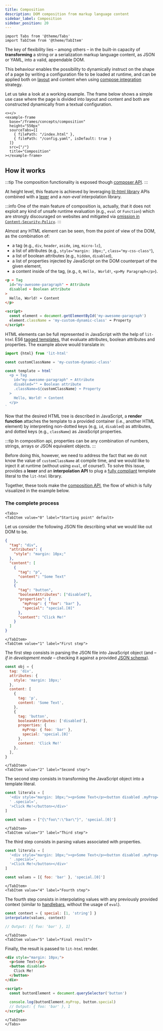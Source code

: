 ```yaml
---
title: Composition
description: DOM composition from markup language content
sidebar_label: Composition
sidebar_position: 20
---
```


```mdx-code-block
import Tabs from '@theme/Tabs'
import TabItem from '@theme/TabItem'
```

The key of <micro-lc></micro-lc> flexibility lies – among others – in the built-in capacity of **transforming** a string or
a serialization markup language content, as JSON or YAML, into a valid, appendable DOM. 

This behaviour enables the possibility to dynamically instruct <micro-lc></micro-lc> on the shape of a page by writing a
configuration file to be loaded at runtime, and can be applied both on [layout](../guides/layout.md) and content
when using [compose integration](../guides/applications/compose.md) strategy.

Let us take a look at a working example. The frame below shows a simple use case where the page is divided into layout
and content and both are constructed dynamically from a textual configuration.

```mdx-code-block
<></>
<example-frame
  base="/frames/concepts/composition"
  height="550px"
  sourceTabs={[
    { filePath: "/index.html" },
    { filePath: "/config.yaml", isDefault: true }
  ]}
  src={"/"}
  title="Composition"
></example-frame>
```

## How it works

:::tip
The composition functionality is exposed though <micro-lc></micro-lc> [composer API](../../api/composer-api.md).
:::

At height level, this feature is achieved by leveraging
[lit-html library](https://lit.dev/docs/libraries/standalone-templates/) APIs combined with a 
[lexer](https://en.wikipedia.org/wiki/Lexical_analysis) and a _non-eval_ interpolation library.

:::info
One of the main feature of <micro-lc></micro-lc> composition is, actually, that it does not exploit any kind of unsafe
runtime evaluation (e.g., `eval` or `Function`) which are strongly discouraged on websites and mitigated via
[omission in `Content-Security-Policy`](https://developer.mozilla.org/en-US/docs/Web/HTTP/Headers/Content-Security-Policy/script-src#unsafe_eval_expressions).
:::

Almost any HTML element can be seen, from the point of view of the DOM, as the combination of:
- a tag (e.g., `div`, `header`, `aside`, `img`, `micro-lc`),
- a list of attributes (e.g., `style="margin: 10px;"`, `class="my-css-class"`),
- a list of boolean attributes (e.g., `hidden`, `disabled`),
- a list of properties injected by JavaScript on the DOM counterpart of the given element,
- a content inside of the tag, (e.g., `0`, `Hello, World!`, `<p>My Paragraph</p>`).

```html title="HTML element"
<p ⬅ Tag
  id="my-awesome-paragraph" ⬅ Attribute
  disabled ⬅ Boolean attribute
>
  Hello, World! ⬅ Content
</p>

<script>
  const element = document.getElementById('my-awesome-paragraph')
  element.className = 'my-custom-dynamic-class' ⬅ Property
</script>
```

HTML elements can be full represented in JavaScript with the help of `lit-html` ES6 
[tagged templates](https://developer.mozilla.org/en-US/docs/Web/JavaScript/Reference/Template_literals#tagged_templates),
that evaluate attributes, boolean attributes and properties. The example above would translate in:

```javascript title="Lit HTML element rappresentation"
import {html} from 'lit-html'

const customClassName = 'my-custom-dynamic-class'

const template = html`
  <p ⬅ Tag
    id="my-awesome-paragraph" ⬅ Attribute
    disabled="" ⬅ Boolean attribute
    .className=${customClassName} ⬅ Property
  >
    Hello, World! ⬅ Content
  </p>
`
```

Now that the desired HTML tree is described in JavaScript, a **render function** attaches the template to a provided 
container (i.e., another HTML element) by interpreting non-dotted keys (e.g, `id`, `disabled`) as attributes, and dotted
keys (e.g., `className`) as JavaScript properties.

:::tip
In <micro-lc></micro-lc> composition api, properties can be any combination of numbers, strings, arrays or JSON
equivalent objects.
:::

Before doing this, however, we need to address the fact that we do not know the value of `customClassName` at compile 
time, and we would like to inject it at runtime (without using `eval`, of course!). To solve this issue, 
<micro-lc></micro-lc> provides a **lexer** and an **interpolation API** to plug a
[fully compliant](https://lit.dev/docs/templates/expressions/#well-formed-html) template literal to the `lit-html`
library.

Together, these tools make the [composition API](../../api/composer-api.md), the flow of which is fully visualized in the
example below.

### The complete process

```mdx-code-block 
<Tabs>
<TabItem value="0" label="Starting point" default>
```
Let us consider the following JSON file describing what we would like out DOM to be.

```json title="JSON DOM description"
{
  "tag": "div",
  "attributes": {
    "style": "margin: 10px;"
  },
  "content": [
    {
      "tag": "p",
      "content": "Some Text"
    },
    {
      "tag": "button",
      "booleanAttributes": ["disabled"],
      "properties": {
        "myProp": { "foo": "bar" },
        "special": "special.[0]"
      },
      "content": "Click Me!"
    }
  ]
}
```
```mdx-code-block
</TabItem>
<TabItem value="1" label="First step">
```
The first step consists in parsing the JSON file into JavaScript object (and – _if in development mode_ – checking it
against a provided [JSON schema](https://json-schema.org/)).

```javascript title="JavaScript parsed object"
const obj = {
  tag: 'div',
  attributes: {
    style: 'margin: 10px;'
  },
  content: [
    {
      tag: 'p',
      content: 'Some Text',
    },
    {
      tag: 'button',
      booleanAttributes: ['disabled'],
      properties: {
        myProp: { foo: 'bar' },
        special: 'special.[0]'
      },
      content: 'Click Me!'
    },
  ],
}
```
```mdx-code-block
</TabItem>
<TabItem value="2" label="Second step">
```
The second step consists in transforming the JavaScript object into a template literal.

```javascript title="Template literal"
const literals = [
  '<div style="margin: 10px;"><p>Some Text</p><button disabled .myProp=',
  ' .special=',
  '>Click Me!</button></div>'
]

const values = ["{\"foo\":\"bar\"}", 'special.[0]']
```
```mdx-code-block
</TabItem>
<TabItem value="3" label="Third step">
```
The third step consists in parsing values associated with properties.

```javascript title="Template literal with parserd values"
const literals = [
  '<div style="margin: 10px;"><p>Some Text</p><button disabled .myProp=',
  ' .special=',
  '>Click Me!</button></div>'
]

const values = [{ foo: 'bar' }, 'special.[0]']
```
```mdx-code-block
</TabItem>
<TabItem value="4" label="Fourth step">
```
The fourth step consists in interpolating values with any previously provided context (similar to 
[handlebars](https://handlebarsjs.com/), without the usage of `eval`).

```javascript title="Interpolated context"
const context = { special: [1, 'string'] }
interpolate(values, context)

// Output: [{ foo: 'bar' }, 1]
```
```mdx-code-block
</TabItem>
<TabItem value="5" label="Final result">
```
Finally, the result is passed to `lit-html` render.

```html title="Final HTML result"
<div style="margin: 10px;">
  <p>Some Text</p>
  <button disabled>
    Click Me!
  </button>
</div>

<script>
  const buttonElement = document.querySelector('button')
  
  console.log(buttonElement.myProp, button.special)
  // Output: { foo: 'bar' }, 1
</script>
```
```mdx-code-block
</TabItem>
</Tabs>
```
